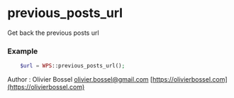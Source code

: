 # previous_posts_url

Get back the previous posts url


### Example
```php
	$url = WPS::previous_posts_url();
```
Author : Olivier Bossel [olivier.bossel@gmail.com](mailto:olivier.bossel@gmail.com) [https://olivierbossel.com](https://olivierbossel.com)